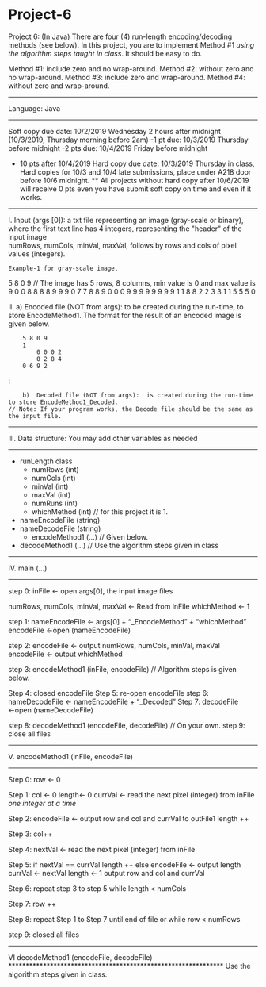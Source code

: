 # Project-6

Project 6: (In Java) There are four (4) run-length encoding/decoding methods (see below). In this project, you are to implement Method #1 *using the algorithm steps taught in class*. It should be easy to do.

Method #1:  include zero and no wrap-around. 
Method #2:  without zero and no wrap-around.
Method #3:   include zero and wrap-around.
Method #4:   without zero and wrap-around.
**************************************
Language: Java
**************************************
Soft copy due date: 
10/2/2019 Wednesday 2 hours after midnight (10/3/2019, Thursday morning before 2am)
-1 pt due: 10/3/2019 Thursday before midnight
-2 pts due: 10/4/2019 Friday before midnight
- 10 pts after 10/4/2019
Hard copy due date:   10/3/2019 Thursday in class, 
Hard copies for 10/3 and 10/4 late submissions, place under A218 door before 10/6 midnight.
** All projects without hard copy after 10/6/2019 will receive 0 pts even you have submit soft copy on time and even if it works.
**************************************
I. Input (args [0]): a txt file representing an image (gray-scale or binary), where 
	the first text line has 4 integers, representing  the "header" of the input image  	
numRows, numCols, minVal, maxVal, follows by rows and cols of  pixel values (integers).
   
	Example-1 for gray-scale image,
	
5 8 0 9  // The image has 5 rows, 8 columns, min value is 0 and max value is 9
0 0 8 8 8 8 9 9
9 0 7 7 8 8 9 0
0 0 9 9 9 9 9 9
9 9 1 1 8 8 2 2
3 3 1 1 5 5 5 0
   
II. a) Encoded file (NOT from args): to be created during the run-time, to store EncodeMethod1.
The format for the result of an encoded image is given below. 

		5 8 0 9 
		1   	
    		0 0 0 2 	
    		0 2 8 4  	
	   	0 6 9 2  	 
 :
   
        b)  Decoded file (NOT from args):  is created during the run-time to store EncodeMethod1_Decoded.
	// Note: If your program works, the Decode file should be the same as the input file.

*******************************
III. Data structure:  You may add other variables as needed
*******************************
- runLength class
	- numRows (int)
	- numCols (int)
	- minVal (int)
	- maxVal (int)	
	- numRuns (int)
	- whichMethod (int) // for this project it is 1.	
- nameEncodeFile (string)
- nameDecodeFile (string)
	- encodeMethod1 (…) // Given below.
- decodeMethod1 (…) // Use the algorithm steps given in class

*******************************
IV.  main (…)
*******************************
step 0:  inFile ← open args[0], the input image files

 numRows, numCols, minVal, maxVal ← Read from inFile
whichMethod ← 1

step 1:   nameEncodeFile ← args[0] + “_EncodeMethod” + “whichMethod”
	 encodeFile ←open (nameEncodeFile)

step 2: encodeFile ← output numRows, numCols, minVal, maxVal 
	encodeFile ← output whichMethod 

step 3: encodeMethod1 (inFile, encodeFile)  // Algorithm steps is given below. 

Step 4: closed encodeFile 
Step 5: re-open encodeFile 
step 6: nameDecodeFile ← nameEncodeFile + “_Decoded”
Step 7: decodeFile ←open (nameDecodeFile)

step 8: decodeMethod1 (encodeFile, decodeFile)  // On your own.
step 9: close all files

*******************************
V. encodeMethod1 (inFile, encodeFile)  
******************************* 
Step 0: row ← 0

Step 1: col ← 0
	length← 0
	currVal ← read the next pixel (integer) from inFile *one integer at a time*

Step 2: encodeFile ← output row and col and currVal to outFile1
  length ++

Step 3: col++

Step 4: nextVal ← read the next pixel (integer) from inFile

Step 5: if nextVal == currVal
	   	length ++
	  else
	   	encodeFile ← output length
	  	currVal ← nextVal
	  	length ← 1
	   	output row and col and currVal
		 
Step 6: repeat step 3 to step 5 while length < numCols

Step 7: row ++ 
		
Step 8: repeat Step 1 to Step 7 until end of file or while row < numRows
			
step 9: closed all files

**************************************************************
VI decodeMethod1 (encodeFile, decodeFile)  **************************************************************
Use the algorithm steps given in class.
		
